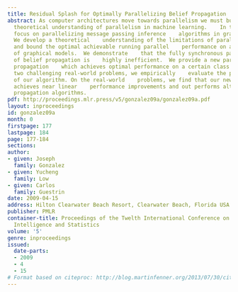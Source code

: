 ```yaml
---
title: Residual Splash for Optimally Parallelizing Belief Propagation
abstract: As computer architectures move towards parallelism we must build a    new
  theoretical understanding of parallelism in machine learning.    In this paper we
  focus on parallelizing message passing inference    algorithms in graphical models.
  We develop a theoretical    understanding of the limitations of parallelism in belief    propagation
  and bound the optimal achievable running parallel    performance on a certain class
  of graphical models.  We demonstrate    that the fully synchronous parallelization
  of belief propagation is    highly inefficient.  We provide a new parallel belief
  propagation    which achieves optimal performance on a certain class of graphical    models.  Using
  two challenging real-world problems, we empirically    evaluate the performance
  of our algorithm. On the real-world    problems, we find that our new algorithm
  achieves near linear    performance improvements and out performs alternative parallel    belief
  propagation algorithms.
pdf: http://proceedings.mlr.press/v5/gonzalez09a/gonzalez09a.pdf
layout: inproceedings
id: gonzalez09a
month: 0
firstpage: 177
lastpage: 184
page: 177-184
sections: 
author:
- given: Joseph
  family: Gonzalez
- given: Yucheng
  family: Low
- given: Carlos
  family: Guestrin
date: 2009-04-15
address: Hilton Clearwater Beach Resort, Clearwater Beach, Florida USA
publisher: PMLR
container-title: Proceedings of the Twelth International Conference on Artificial
  Intelligence and Statistics
volume: '5'
genre: inproceedings
issued:
  date-parts:
  - 2009
  - 4
  - 15
# Format based on citeproc: http://blog.martinfenner.org/2013/07/30/citeproc-yaml-for-bibliographies/
---
```

